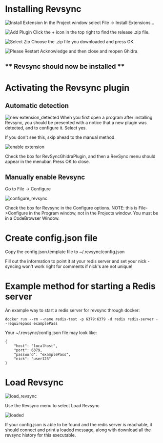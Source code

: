 # Installing Revsync

![Install Extension](/install_guide/install_extensions.png)
In the Project window select File -> Install Extensions...

![Add Plugin](/install_guide/add_plugin.png)
Click the + icon in the top right to find the release .zip file.

![Select Zip](/install_guide/select_extension.png)
Choose the .zip file you downloaded and press OK.

![Please Restart](/install_guide/please_restart.png)
Acknowledge and then close and reopen Ghidra.

## ** Revsync should now be installed **

# Activating the Revsync plugin

## Automatic detection

![new extension_detected](/install_guide/new_extension_detected.png)
When you first open a program after installing Revsync, you should be presented with a notice that a new plugin was detected, and to configure it. Select yes.

If you don't see this, skip ahead to the manual method.

![enable extension](/install_guide/enable_extension.png)

Check the box for RevSyncGhidraPlugin, and then a RevSync menu should appear in the menubar. Press OK to close.

## Manually enable Revsync

Go to File -> Configure

![configure_revsync](/install_guide/file_configure_revsync.png)

Check the box for Revsync in the Configure options. NOTE: this is File->Configure in the Program window, not in the Projects window. You must be in a CodeBrowser Window.

# Create config.json file

Copy the config.json.template file to ~/.revsync/config.json

Fill out the information to point it at your redis server and set your nick - syncing won't work right for comments if nick's are not unique!

# Example method for starting  a Redis server

An example way to start a redis server for revsync through docker:

    docker run --rm --name redis-test -p 6379:6379 -d redis redis-server --requirepass examplePass

Your ~/.revsync/config.json file may look like:

    {
        "host": "localhost",
        "port": 6379,
        "password": "examplePass",
        "nick": "user123"
    }

# Load Revsync

![load_revsync](/install_guide/load_revsync.png)

Use the Revsync menu to select Load Revsync

![loaded](/install_guide/loaded.png)

If your config.json is able to be found and the redis server is reachable, it should connect and print a loaded message, along with download all the revsync history for this executable.